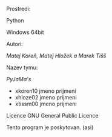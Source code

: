 Prostredi:

Python


Windows 64bit

Autori:

*Matej Koreň, Matej Hložek a Marek Tišš*

Nazev tymu:

*PyJaMa's*

- xkoren10 jmeno prijmeni 
- xhloze02 jmeno prijmeni 
- xtissm00 jmeno prijmeni 


Licence
GNU General Public Licence

Tento program je poskytovan. (asi)
